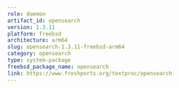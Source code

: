 ```yaml
---
role: daemon
artifact_id: opensearch
version: 1.3.11
platform: freebsd
architecture: arm64
slug: opensearch-1.3.11-freebsd-arm64
category: opensearch
type: system-package
freebsd_package_name: opensearch
link: https://www.freshports.org/textproc/opensearch
---
```


